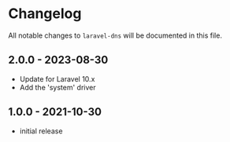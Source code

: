 # Changelog

All notable changes to `laravel-dns` will be documented in this file.

## 2.0.0 - 2023-08-30

- Update for Laravel 10.x
- Add the 'system' driver

## 1.0.0 - 2021-10-30

- initial release
